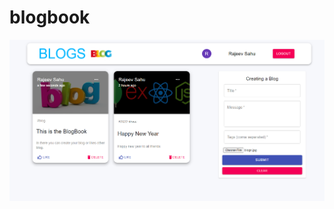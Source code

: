 # blogbook
![Blogbook image](https://github.com/rajeevsahu21/blogbook/blob/main/client/src/images/blogbook.png)
